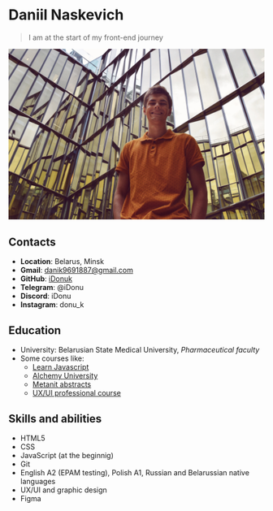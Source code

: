 # Daniil Naskevich
> I am at the start of my front-end journey

![It is me on the vacations in St.Petersburg](img/IMG_5881.JPG)

## Contacts
* **Location**: Belarus, Minsk
* **Gmail**: danik9691887@gmail.com
* **GitHub**: [iDonuk](https://github.com/iDonuk)
* **Telegram**: @iDonu
* **Discord**: iDonu
* **Instagram**: donu_k

## Education
* University: Belarusian State Medical University, *Pharmaceutical faculty*
* Some courses like:
   - [Learn Javascript](learn.javascript.ru)
    - [Alchemy University](university.alchemy.com)
     - [Metanit abstracts](metanit.com)
     - [UX/UI professional course](https://yan.ageenko.pro/school.html?yclid=3668184038609590748)

## Skills and abilities
* HTML5
* CSS
* JavaScript (at the beginnig)
* Git
* English A2 (EPAM testing), Polish A1, Russian and Belarussian native languages
* UX/UI and graphic design
* Figma